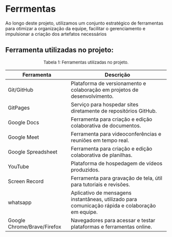 # Ferrmentas 

Ao longo deste projeto, utilizamos um conjunto estratégico de ferramentas para otimizar a organização da equipe, facilitar o gerenciamento e impulsionar a criação dos artefatos necessários

## Ferramenta utilizadas no projeto:

<center>

<font size="2"><p style="text-align: center">Tabela 1: Ferramentas utilizadas no projeto.</p></font>

| Ferramenta         | Descrição                                                                                                         | 
| ------------------ | ----------------------------------------------------------------------------------------------------------------- |
| Git/GitHub         |  Plataforma de versionamento e colaboração em projetos de desenvolvimento.  |
| GitPages          | Serviço para hospedar sites diretamente de repositórios GitHub. |
| Google Docs      | Ferramenta para criação e edição colaborativa de documentos.|
| Google Meet      | Ferramenta para videoconferências e reuniões em tempo real.                                           |
| Google Spreadsheet| Ferramenta para criação e edição colaborativa de planilhas.    |
| YouTube          | Plataforma de hospedagem de vídeos produzidos.                                 |
| Screen Record    | Ferramenta para gravação de tela, útil para tutoriais e revisões.                                                                                |
| whatsapp         | Aplicativo de mensagens instantâneas, utilizado para comunicação rápida e colaboração em equipe.|
| Google Chrome/Brave/Firefox| Navegadores para acessar e testar plataformas e ferramentas online.           |
